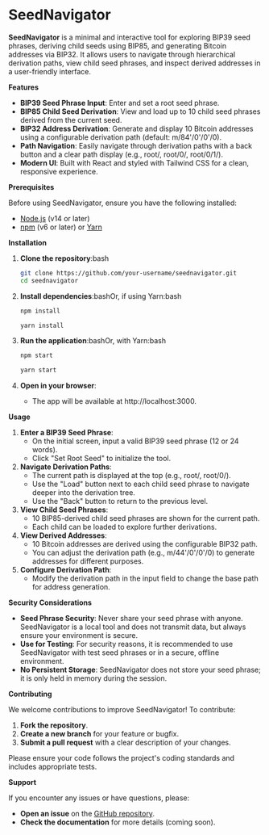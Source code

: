 # **SeedNavigator**

**SeedNavigator** is a minimal and interactive tool for exploring BIP39 seed phrases, deriving child seeds using BIP85, and generating Bitcoin addresses via BIP32. It allows users to navigate through hierarchical derivation paths, view child seed phrases, and inspect derived addresses in a user-friendly interface.

**Features**

- **BIP39 Seed Phrase Input**: Enter and set a root seed phrase.
- **BIP85 Child Seed Derivation**: View and load up to 10 child seed phrases derived from the current seed.
- **BIP32 Address Derivation**: Generate and display 10 Bitcoin addresses using a configurable derivation path (default: m/84'/0'/0'/0).
- **Path Navigation**: Easily navigate through derivation paths with a back button and a clear path display (e.g., root/, root/0/, root/0/1/).
- **Modern UI**: Built with React and styled with Tailwind CSS for a clean, responsive experience.

**Prerequisites**

Before using SeedNavigator, ensure you have the following installed:

- [Node.js](https://nodejs.org/) (v14 or later)
- [npm](https://www.npmjs.com/) (v6 or later) or [Yarn](https://yarnpkg.com/)

**Installation**

1. **Clone the repository**:bash
    
    ```bash
    git clone https://github.com/your-username/seednavigator.git
    cd seednavigator
    ```
    
2. **Install dependencies**:bashOr, if using Yarn:bash
    
    ```bash
    npm install
    ```
    
    ```bash
    yarn install
    ```
    
3. **Run the application**:bashOr, with Yarn:bash
    
    ```bash
    npm start
    ```
    
    ```bash
    yarn start
    ```
    
4. **Open in your browser**:
    - The app will be available at http://localhost:3000.

**Usage**

1. **Enter a BIP39 Seed Phrase**:
    - On the initial screen, input a valid BIP39 seed phrase (12 or 24 words).
    - Click "Set Root Seed" to initialize the tool.
2. **Navigate Derivation Paths**:
    - The current path is displayed at the top (e.g., root/, root/0/).
    - Use the "Load" button next to each child seed phrase to navigate deeper into the derivation tree.
    - Use the "Back" button to return to the previous level.
3. **View Child Seed Phrases**:
    - 10 BIP85-derived child seed phrases are shown for the current path.
    - Each child can be loaded to explore further derivations.
4. **View Derived Addresses**:
    - 10 Bitcoin addresses are derived using the configurable BIP32 path.
    - You can adjust the derivation path (e.g., m/44'/0'/0'/0) to generate addresses for different purposes.
5. **Configure Derivation Path**:
    - Modify the derivation path in the input field to change the base path for address generation.

**Security Considerations**

- **Seed Phrase Security**: Never share your seed phrase with anyone. SeedNavigator is a local tool and does not transmit data, but always ensure your environment is secure.
- **Use for Testing**: For security reasons, it is recommended to use SeedNavigator with test seed phrases or in a secure, offline environment.
- **No Persistent Storage**: SeedNavigator does not store your seed phrase; it is only held in memory during the session.

**Contributing**

We welcome contributions to improve SeedNavigator! To contribute:

1. **Fork the repository**.
2. **Create a new branch** for your feature or bugfix.
3. **Submit a pull request** with a clear description of your changes.

Please ensure your code follows the project's coding standards and includes appropriate tests.

**Support**

If you encounter any issues or have questions, please:

- **Open an issue** on the [GitHub repository](https://github.com/kreutix/seed-navigator/issues).
- **Check the documentation** for more details (coming soon).
